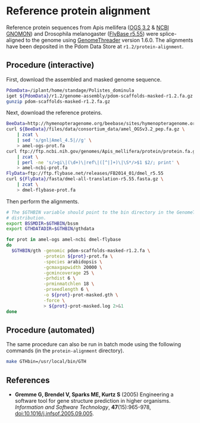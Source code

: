 # Reference protein alignment

Reference protein sequences from Apis mellifera ([OGS 3.2] & [NCBI GNOMON][]) and Drosophila melanogaster ([FlyBase r5.55]) were splice-aligned to the genome using [GenomeThreader][] version 1.6.0.
The alignments have been deposited in the Pdom Data Store at `r1.2/protein-alignment`.

## Procedure (interactive)

First, download the assembled and masked genome sequence.
```bash
PdomData=/iplant/home/standage/Polistes_dominula
iget ${PdomData}/r1.2/genome-assembly/pdom-scaffolds-masked-r1.2.fa.gz
gunzip pdom-scaffolds-masked-r1.2.fa.gz
```

Next, download the reference proteins.

```bash
BeeData=http://hymenopteragenome.org/beebase/sites/hymenopteragenome.org.beebase
curl ${BeeData}/files/data/consortium_data/amel_OGSv3.2_pep.fa.gz \
    | zcat \
    | sed 's/gnl|Amel_4.5|//g' \
    > amel-ogs-prot.fa
curl ftp://ftp.ncbi.nih.gov/genomes/Apis_mellifera/protein/protein.fa.gz \
    | zcat \
    | perl -ne 's/>gi\|(\d+)\|ref\|([^|]+)\|\S*/>$1 $2/; print' \
    > amel-ncbi-prot.fa
FlyData=ftp://ftp.flybase.net/releases/FB2014_01/dmel_r5.55
curl ${FlyData}/fasta/dmel-all-translation-r5.55.fasta.gz \
    | zcat \
    > dmel-flybase-prot.fa
```

Then perform the alignments.

```bash
# The $GTHBIN variable should point to the bin directory in the GenomeThreader
# distribution.
export BSSMDIR=$GTHBIN/bssm
export GTHDATADIR=$GTHBIN/gthdata

for prot in amel-ogs amel-ncbi dmel-flybase
do
  $GTHBIN/gth -genomic pdom-scaffolds-masked-r1.2.fa \
              -protein ${prot}-prot.fa \
              -species arabidopsis \
              -gcmaxgapwidth 20000 \
              -gcmincoverage 25 \
              -prhdist 6 \
              -prminmatchlen 18 \
              -prseedlength 6 \
              -o ${prot}-prot-masked.gth \
              -force \
              > ${prot}-prot-masked.log 2>&1
done
```

## Procedure (automated)

The same procedure can also be run in batch mode using the following commands (in the `protein-alignment` directory).

```bash
make GTHbin=/usr/local/bin/GTH
```

## References

- **Gremme G, Brendel V, Sparks ME, Kurtz S** (2005) Engineering a software tool for gene structure prediction in higher organisms. *Information and Software Technology*, **47**(15):965-978, [doi:10.1016/j.infsof.2005.09.005](http://dx.doi.org/10.1016/j.infsof.2005.09.005).

[OGS 3.2]: http://hymenopteragenome.org/beebase/?q=download_sequences
[NCBI GNOMON]: ftp://ftp.ncbi.nih.gov/genomes/Apis_mellifera/protein
[FlyBase r5.55]: ftp://ftp.flybase.net/releases/FB2014_01/dmel_r5.55
[GenomeThreader]: http://genomethreader.org
